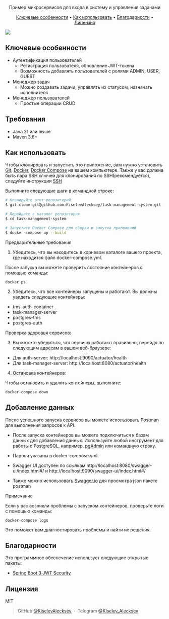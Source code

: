 

<p style="text-align: center;">Пример микросервисов для входа в систему и управления задачами</p>

<p align="center">
  <a href="#key-features">Ключевые особенности</a> •
  <a href="#how-to-use">Как использовать</a> •
  <a href="#credits">Благодарности</a> •
  <a href="#license">Лицензия</a>
</p>

<a href="https://github.com/KiselevAlecksey/task-management-system/blob/main/guide/README-en.md">
<img src="https://img.shields.io/badge/EN_Guide-blue?style=plastic&link=https%3A%2F%2Fgithub.com%2FKiselevAlecksey%2Ftask-management-system%2Fblob%2Fmain%2Fguide%2FREARME-en.md">
</a>
</p>

## Ключевые особенности

* Аутентификация пользователей
    - Регистрация пользователя, обновление JWT-токена
    - Возможность добавлять пользователей с ролями ADMIN, USER, GUEST
* Менеджер задач
    - Можно создавать задачи, управлять их статусом, назначать исполнителя
* Менеджер пользователей
    - Простые операции CRUD

## Требования

- Java 21 или выше
- Maven 3.6+

## Как использовать

Чтобы клонировать и запустить это приложение, вам нужно установить [Git](https://git-scm.com/), [Docker](https://www.docker.com/), [Docker Compose](https://docs.docker.com/compose/install/) на вашем компьютере. Также у вас должна быть пара SSH ключей для клонирования по SSH(рекомендуется), следуйте инструкции [SSH](https://github.com/KiselevAlecksey/gitInfo?tab=readme-ov-file#проверка-наличия-ssh-ключа)

Выполните следующие шаги в командной строке:

```bash
# Клонируйте этот репозиторий
$ git clone git@github.com:KiselevAlecksey/task-management-system.git

# Перейдите в каталог репозитория
$ cd task-management-system

# Запустите Docker Compose для сборки и запуска приложений
$ docker-compose up --build
```

Предварительные требования

1. Убедитесь, что вы находитесь в корневом каталоге вашего проекта, где находится файл docker-compose.yml.

После запуска вы можете проверить состояние контейнеров с помощью команды:

`docker ps`

2. Убедитесь, что все контейнеры запущены и работают. Вы должны увидеть следующие контейнеры:

- tms-auth-container
- task-manager-server
- postgres-tms
- postgres-auth

Проверка здоровья сервисов:

3. Вы можете убедиться, что сервисы работают правильно, перейдя по следующим адресам в вашем веб-браузере:

- Для auth-server: http://localhost:9090/actuator/health
- Для task-manager-server: http://localhost:8080/actuator/health

4. Остановка контейнеров:

Чтобы остановить и удалить контейнеры, выполните:

`docker-compose down`

## Добавление данных

После успешного запуска сервисов вы можете использовать [Postman](https://www.postman.com/) для выполнения запросов к API.

- После запуска контейнеров вы можете подключиться к базам данных для добавления данных. Используйте любой инструмент для работы с PostgreSQL, например, [pgAdmin](https://www.pgadmin.org/) или командную строку.

- Пароли указаны в docker-compose.yml.

- Swagger UI доступен по ссылкам http://localhost:8080/swagger-ui/index.html#/ и http://localhost:9090/swagger-ui/index.html#/

- Также можно использовать [Swagger.io](https://editor-next.swagger.io/ ) для просмотра json пакете postman

Примечание

Если у вас возникли проблемы с запуском контейнеров, проверьте логи с помощью команды:

`docker-compose logs`

Это поможет вам диагностировать проблемы и найти их решения.

## Благодарности

Это программное обеспечение использует следующие открытые пакеты:

- [Spring Boot 3 JWT Security](https://github.com/ali-bouali/spring-boot-3-jwt-security)

## Лицензия

MIT

> GitHub [@KiselevAlecksey](https://github.com/KiselevAlecksey) &nbsp;&middot;&nbsp;
>Telegram [@Kiselev_Alecksey](https://t.me/Kiselev_Alecksey)

